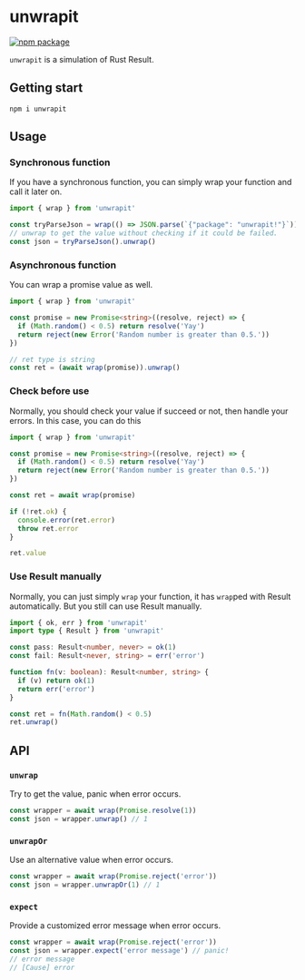 # unwrapit

<p>
  <a href="https://npmjs.com/package/unwrapit"><img src="https://img.shields.io/npm/v/unwrapit.svg" alt="npm package"></a>
</p>

`unwrapit` is a simulation of Rust Result.

## Getting start

```shell
npm i unwrapit
```

## Usage

### Synchronous function

If you have a synchronous function, you can simply wrap your function and call
it later on.

```ts
import { wrap } from 'unwrapit'

const tryParseJson = wrap(() => JSON.parse(`{"package": "unwrapit!"}`))
// unwrap to get the value without checking if it could be failed.
const json = tryParseJson().unwrap()
```

### Asynchronous function

You can wrap a promise value as well.

```ts
import { wrap } from 'unwrapit'

const promise = new Promise<string>((resolve, reject) => {
  if (Math.random() < 0.5) return resolve('Yay')
  return reject(new Error('Random number is greater than 0.5.'))
})

// ret type is string
const ret = (await wrap(promise)).unwrap()
```

### Check before use

Normally, you should check your value if succeed or not, then handle your
errors. In this case, you can do this

```ts
import { wrap } from 'unwrapit'

const promise = new Promise<string>((resolve, reject) => {
  if (Math.random() < 0.5) return resolve('Yay')
  return reject(new Error('Random number is greater than 0.5.'))
})

const ret = await wrap(promise)

if (!ret.ok) {
  console.error(ret.error)
  throw ret.error
}

ret.value
```

### Use Result manually

Normally, you can just simply `wrap` your function, it has `wrap`ped with Result
automatically. But you still can use Result manually.

```ts
import { ok, err } from 'unwrapit'
import type { Result } from 'unwrapit'

const pass: Result<number, never> = ok(1)
const fail: Result<never, string> = err('error')

function fn(v: boolean): Result<number, string> {
  if (v) return ok(1)
  return err('error')
}

const ret = fn(Math.random() < 0.5)
ret.unwrap()
```

## API

### `unwrap`

Try to get the value, panic when error occurs.

```ts
const wrapper = await wrap(Promise.resolve(1))
const json = wrapper.unwrap() // 1
```

### `unwrapOr`

Use an alternative value when error occurs.

```ts
const wrapper = await wrap(Promise.reject('error'))
const json = wrapper.unwrapOr(1) // 1
```

### `expect`

Provide a customized error message when error occurs.

```ts
const wrapper = await wrap(Promise.reject('error'))
const json = wrapper.expect('error message') // panic!
// error message
// [Cause] error
```
